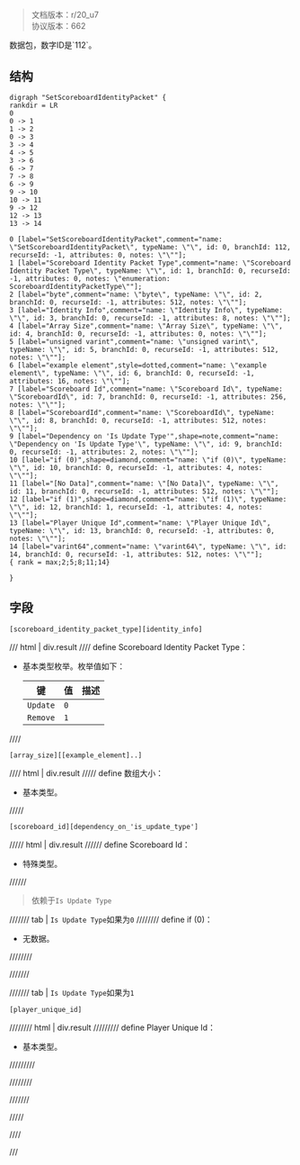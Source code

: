 # <!-- md:samp SetScoreboardIdentityPacket -->

> 文档版本：r/20_u7<br/>协议版本：662

<!-- md:samp SetScoreboardIdentityPacket -->数据包，数字ID是`112`。

## 结构

```viz
digraph "SetScoreboardIdentityPacket" {
rankdir = LR
0
0 -> 1
1 -> 2
0 -> 3
3 -> 4
4 -> 5
3 -> 6
6 -> 7
7 -> 8
6 -> 9
9 -> 10
10 -> 11
9 -> 12
12 -> 13
13 -> 14

0 [label="SetScoreboardIdentityPacket",comment="name: \"SetScoreboardIdentityPacket\", typeName: \"\", id: 0, branchId: 112, recurseId: -1, attributes: 0, notes: \"\""];
1 [label="Scoreboard Identity Packet Type",comment="name: \"Scoreboard Identity Packet Type\", typeName: \"\", id: 1, branchId: 0, recurseId: -1, attributes: 0, notes: \"enumeration: ScoreboardIdentityPacketType\""];
2 [label="byte",comment="name: \"byte\", typeName: \"\", id: 2, branchId: 0, recurseId: -1, attributes: 512, notes: \"\""];
3 [label="Identity Info",comment="name: \"Identity Info\", typeName: \"\", id: 3, branchId: 0, recurseId: -1, attributes: 8, notes: \"\""];
4 [label="Array Size",comment="name: \"Array Size\", typeName: \"\", id: 4, branchId: 0, recurseId: -1, attributes: 0, notes: \"\""];
5 [label="unsigned varint",comment="name: \"unsigned varint\", typeName: \"\", id: 5, branchId: 0, recurseId: -1, attributes: 512, notes: \"\""];
6 [label="example element",style=dotted,comment="name: \"example element\", typeName: \"\", id: 6, branchId: 0, recurseId: -1, attributes: 16, notes: \"\""];
7 [label="Scoreboard Id",comment="name: \"Scoreboard Id\", typeName: \"ScoreboardId\", id: 7, branchId: 0, recurseId: -1, attributes: 256, notes: \"\""];
8 [label="ScoreboardId",comment="name: \"ScoreboardId\", typeName: \"\", id: 8, branchId: 0, recurseId: -1, attributes: 512, notes: \"\""];
9 [label="Dependency on 'Is Update Type'",shape=note,comment="name: \"Dependency on 'Is Update Type'\", typeName: \"\", id: 9, branchId: 0, recurseId: -1, attributes: 2, notes: \"\""];
10 [label="if (0)",shape=diamond,comment="name: \"if (0)\", typeName: \"\", id: 10, branchId: 0, recurseId: -1, attributes: 4, notes: \"\""];
11 [label="[No Data]",comment="name: \"[No Data]\", typeName: \"\", id: 11, branchId: 0, recurseId: -1, attributes: 512, notes: \"\""];
12 [label="if (1)",shape=diamond,comment="name: \"if (1)\", typeName: \"\", id: 12, branchId: 1, recurseId: -1, attributes: 4, notes: \"\""];
13 [label="Player Unique Id",comment="name: \"Player Unique Id\", typeName: \"\", id: 13, branchId: 0, recurseId: -1, attributes: 0, notes: \"\""];
14 [label="varint64",comment="name: \"varint64\", typeName: \"\", id: 14, branchId: 0, recurseId: -1, attributes: 512, notes: \"\""];
{ rank = max;2;5;8;11;14}

}

```

## 字段

```title='SetScoreboardIdentityPacket'
[scoreboard_identity_packet_type][identity_info]
```

/// html | div.result
//// define
Scoreboard Identity Packet Type：<!-- md:samp byte -->

- 基本类型枚举。枚举值如下：

  |键|值|描述|
  |---|---|---|
  |`Update`|`0`||
  |`Remove`|`1`||



////
```title='Identity Info'
[array_size][[example_element]..]
```

//// html | div.result
///// define
数组大小：<!-- md:samp unsigned varint -->

- 基本类型。


/////
```title='示例元素'
[scoreboard_id][dependency_on_'is_update_type']
```

///// html | div.result
////// define
Scoreboard Id：[<!-- md:samp ScoreboardId -->](../types/scoreboardid.md)

- 特殊类型。


//////
> 依赖于`Is Update Type`

/////// tab | `Is Update Type`如果为`0`
//////// define
if (0)：<!-- md:samp [No Data] -->

- 无数据。


////////

///////

/////// tab | `Is Update Type`如果为`1`
```title='if (1)'
[player_unique_id]
```

//////// html | div.result
///////// define
Player Unique Id：<!-- md:samp varint64 -->

- 基本类型。


/////////

////////

///////

/////

////

///

